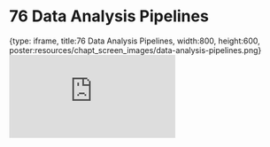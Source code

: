 # 76 Data Analysis Pipelines
 
{type: iframe, title:76 Data Analysis Pipelines, width:800, height:600, poster:resources/chapt_screen_images/data-analysis-pipelines.png}
![](https://datatrail-jhu.github.io/DataTrail/no_toc/data-analysis-pipelines.html)
 

 
